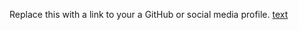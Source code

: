 Replace this with a link to your a GitHub or social media profile.
[text](https://naveenanandhan510.github.io/markdown-portfolio/)
